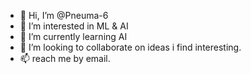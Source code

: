 - 👋 Hi, I’m @Pneuma-6
- 👀 I’m interested in ML & AI
- 🌱 I’m currently learning AI
- 💞️ I’m looking to collaborate on ideas i find interesting.
- 📫 reach me by email.

<!---
Pneuma-6/Pneuma-6 is a ✨ special ✨ repository because its `README.md` (this file) appears on your GitHub profile.
You can click the Preview link to take a look at your changes.
--->
